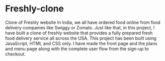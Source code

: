 # Freshly-clone
Clone of Freshly website
In India, we all have ordered food online from food delivery companies like Swiggy or Zomato. Just like that, in this project, I have built a clone of freshly website that provides a fully prepared fresh food delivery service all across the USA. This project has been built using JavaScript, HTML and CSS only. I have made the front page and the plans and menu page along with the complete user flow from the sign-up to checkout.
